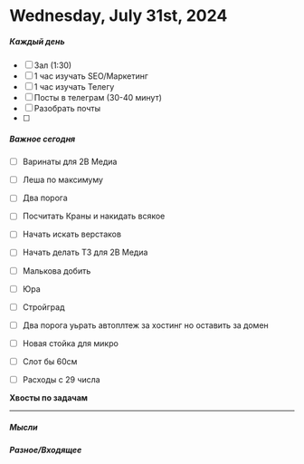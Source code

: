 # Wednesday, July 31st, 2024

##### Каждый день
- [ ] Зал (1:30)
- [ ] 1 час изучать SEO/Маркетинг
- [ ] 1 час изучать Телегу
- [ ] Посты в телеграм  (30-40 минут)
- [ ] Разобрать почты
- [ ] 
##### Важное сегодня
- [ ] Варинаты для 2В Медиа
- [ ] Леша по максимуму
- [ ] Два порога
- [ ] Посчитать Краны и накидать всякое
- [ ] Начать искать верстаков
- [ ] Начать делать ТЗ для 2В Медиа
- [ ] Малькова добить 
- [ ] Юра
- [ ] Стройград
- [ ] Два порога уьрать автоплтеж за хостинг но оставить за домен
- [ ] Новая стойка для микро
- [ ] Слот бы 60см
- [ ] Расходы с 29 числа


**Хвосты по задачам**

---

##### Мысли

##### Разное/Входящее
